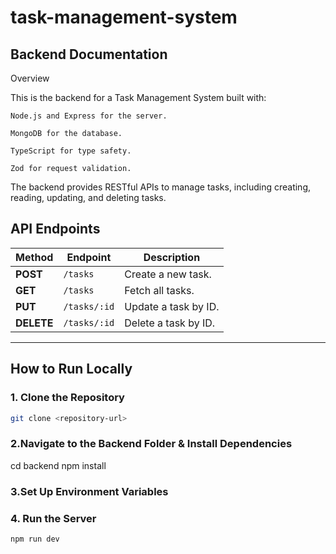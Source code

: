 # task-management-system

## Backend Documentation
Overview

This is the backend for a Task Management System built with:

    Node.js and Express for the server.

    MongoDB for the database.

    TypeScript for type safety.

    Zod for request validation.

The backend provides RESTful APIs to manage tasks, including creating, reading, updating, and deleting tasks.

## API Endpoints

| Method | Endpoint      | Description            |
|--------|-------------|------------------------|
| **POST**   | `/tasks`      | Create a new task.      |
| **GET**    | `/tasks`      | Fetch all tasks.        |
| **PUT**    | `/tasks/:id`  | Update a task by ID.    |
| **DELETE** | `/tasks/:id`  | Delete a task by ID.    |

---


## How to Run Locally

### 1. Clone the Repository
```sh
git clone <repository-url>
```
### 2.Navigate to the Backend Folder & Install Dependencies
cd backend
npm install

### 3.Set Up Environment Variables

### 4. Run the Server
```sh
npm run dev
```
